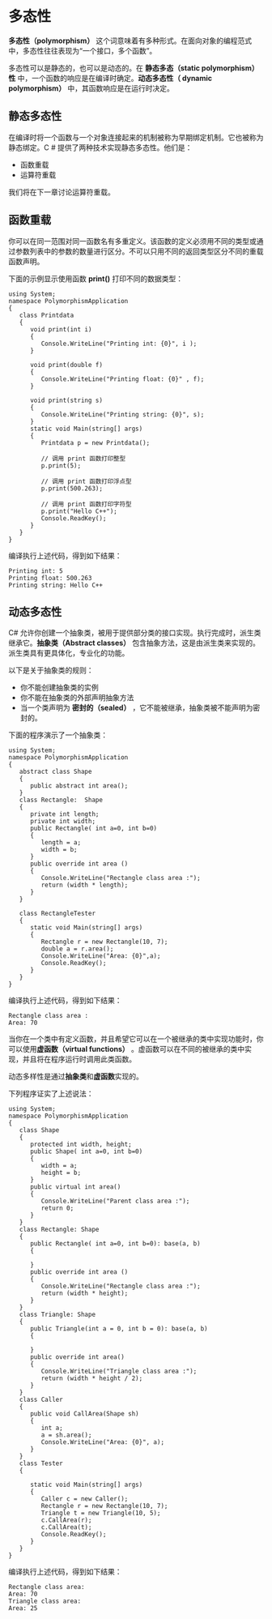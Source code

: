 # 多态性
  
**多态性（polymorphism）** 这个词意味着有多种形式。在面向对象的编程范式中，多态性往往表现为“一个接口，多个函数”。

多态性可以是静态的，也可以是动态的。在 **静态多态（static polymorphism）性** 中，一个函数的响应是在编译时确定。**动态多态性（ dynamic polymorphism）** 中，其函数响应是在运行时决定。
  
## 静态多态性
  
在编译时将一个函数与一个对象连接起来的机制被称为早期绑定机制。它也被称为静态绑定。C # 提供了两种技术实现静态多态性。他们是：
  
- 函数重载
- 运算符重载
  
我们将在下一章讨论运算符重载。
  
## 函数重载
  
你可以在同一范围对同一函数名有多重定义。该函数的定义必须用不同的类型或通过参数列表中的参数的数量进行区分。不可以只用不同的返回类型区分不同的重载函数声明。
  
下面的示例显示使用函数 **print()** 打印不同的数据类型：
  
<pre><code>using System;
namespace PolymorphismApplication
{
   class Printdata
   {
      void print(int i)
      {
         Console.WriteLine("Printing int: {0}", i );
      }

      void print(double f)
      {
         Console.WriteLine("Printing float: {0}" , f);
      }

      void print(string s)
      {
         Console.WriteLine("Printing string: {0}", s);
      }
      static void Main(string[] args)
      {
         Printdata p = new Printdata();
         
         // 调用 print 函数打印整型
         p.print(5);
         
         // 调用 print 函数打印浮点型
         p.print(500.263);
         
         // 调用 print 函数打印字符型
         p.print("Hello C++");
         Console.ReadKey();
      }
   }
}</code></pre>
  
编译执行上述代码，得到如下结果：

<pre><code>Printing int: 5
Printing float: 500.263
Printing string: Hello C++</code></pre>
  
## 动态多态性
  
C# 允许你创建一个抽象类，被用于提供部分类的接口实现。执行完成时，派生类继承它。**抽象类（Abstract classes）** 包含抽象方法，这是由派生类来实现的。派生类具有更具体化，专业化的功能。
  
以下是关于抽象类的规则：
  
- 你不能创建抽象类的实例
- 你不能在抽象类的外部声明抽象方法 
- 当一个类声明为 **密封的（sealed）** ，它不能被继承，抽象类被不能声明为密封的。
  
下面的程序演示了一个抽象类：

<pre><code>using System;
namespace PolymorphismApplication
{
   abstract class Shape
   {
      public abstract int area();
   }
   class Rectangle:  Shape
   {
      private int length;
      private int width;
      public Rectangle( int a=0, int b=0)
      {
         length = a;
         width = b;
      }
      public override int area ()
      { 
         Console.WriteLine("Rectangle class area :");
         return (width * length); 
      }
   }

   class RectangleTester
   {
      static void Main(string[] args)
      {
         Rectangle r = new Rectangle(10, 7);
         double a = r.area();
         Console.WriteLine("Area: {0}",a);
         Console.ReadKey();
      }
   }
}</code></pre>
  
编译执行上述代码，得到如下结果：

<pre><code>Rectangle class area :
Area: 70</code></pre>
  
当你在一个类中有定义函数，并且希望它可以在一个被继承的类中实现功能时，你可以使用**虚函数（virtual functions）** 。虚函数可以在不同的被继承的类中实现，并且将在程序运行时调用此类函数。
  
动态多样性是通过**抽象类**和**虚函数**实现的。
  
下列程序证实了上述说法：

<pre><code>using System;
namespace PolymorphismApplication
{
   class Shape 
   {
      protected int width, height;
      public Shape( int a=0, int b=0)
      {
         width = a;
         height = b;
      }
      public virtual int area()
      {
         Console.WriteLine("Parent class area :");
         return 0;
      }
   }
   class Rectangle: Shape
   {
      public Rectangle( int a=0, int b=0): base(a, b)
      {

      }
      public override int area ()
      {
         Console.WriteLine("Rectangle class area :");
         return (width * height); 
      }
   }
   class Triangle: Shape
   {
      public Triangle(int a = 0, int b = 0): base(a, b)
      {
      
      }
      public override int area()
      {
         Console.WriteLine("Triangle class area :");
         return (width * height / 2); 
      }
   }
   class Caller
   {
      public void CallArea(Shape sh)
      {
         int a;
         a = sh.area();
         Console.WriteLine("Area: {0}", a);
      }
   }  
   class Tester
   {
      
      static void Main(string[] args)
      {
         Caller c = new Caller();
         Rectangle r = new Rectangle(10, 7);
         Triangle t = new Triangle(10, 5);
         c.CallArea(r);
         c.CallArea(t);
         Console.ReadKey();
      }
   }
}</code></pre>

编译执行上述代码，得到如下结果：

<pre><code>Rectangle class area:
Area: 70
Triangle class area:
Area: 25</code></pre>

